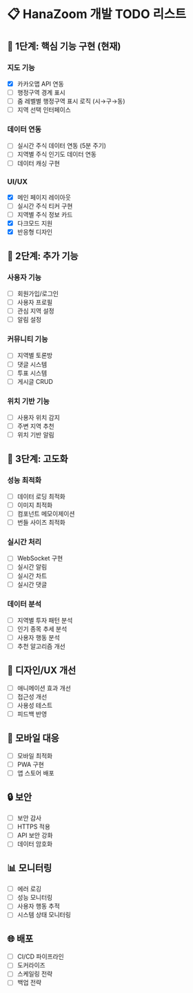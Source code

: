 # 📋 HanaZoom 개발 TODO 리스트

## 🎯 1단계: 핵심 기능 구현 (현재)

### 지도 기능

- [x] 카카오맵 API 연동
- [ ] 행정구역 경계 표시
- [ ] 줌 레벨별 행정구역 표시 로직 (시→구→동)
- [ ] 지역 선택 인터페이스

### 데이터 연동

- [ ] 실시간 주식 데이터 연동 (5분 주기)
- [ ] 지역별 주식 인기도 데이터 연동
- [ ] 데이터 캐싱 구현

### UI/UX

- [x] 메인 페이지 레이아웃
- [ ] 실시간 주식 티커 구현
- [ ] 지역별 주식 정보 카드
- [x] 다크모드 지원
- [x] 반응형 디자인

## 🚀 2단계: 추가 기능

### 사용자 기능

- [ ] 회원가입/로그인
- [ ] 사용자 프로필
- [ ] 관심 지역 설정
- [ ] 알림 설정

### 커뮤니티 기능

- [ ] 지역별 토론방
- [ ] 댓글 시스템
- [ ] 투표 시스템
- [ ] 게시글 CRUD

### 위치 기반 기능

- [ ] 사용자 위치 감지
- [ ] 주변 지역 추천
- [ ] 위치 기반 알림

## 💎 3단계: 고도화

### 성능 최적화

- [ ] 데이터 로딩 최적화
- [ ] 이미지 최적화
- [ ] 컴포넌트 메모이제이션
- [ ] 번들 사이즈 최적화

### 실시간 처리

- [ ] WebSocket 구현
- [ ] 실시간 알림
- [ ] 실시간 차트
- [ ] 실시간 댓글

### 데이터 분석

- [ ] 지역별 투자 패턴 분석
- [ ] 인기 종목 추세 분석
- [ ] 사용자 행동 분석
- [ ] 추천 알고리즘 개선

## 🎨 디자인/UX 개선

- [ ] 애니메이션 효과 개선
- [ ] 접근성 개선
- [ ] 사용성 테스트
- [ ] 피드백 반영

## 📱 모바일 대응

- [ ] 모바일 최적화
- [ ] PWA 구현
- [ ] 앱 스토어 배포

## 🔒 보안

- [ ] 보안 감사
- [ ] HTTPS 적용
- [ ] API 보안 강화
- [ ] 데이터 암호화

## 📊 모니터링

- [ ] 에러 로깅
- [ ] 성능 모니터링
- [ ] 사용자 행동 추적
- [ ] 시스템 상태 모니터링

## 🌐 배포

- [ ] CI/CD 파이프라인
- [ ] 도커라이즈
- [ ] 스케일링 전략
- [ ] 백업 전략
